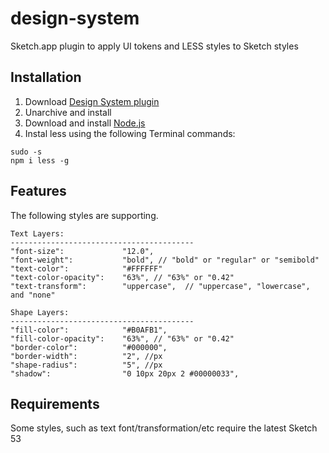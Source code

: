 # design-system
Sketch.app plugin to apply UI tokens and LESS styles to Sketch styles

## Installation
1. Download [Design System plugin](https://github.com/MaxBazarov/design-system/raw/master/DesignSystem.sketchplugin.zip)
2. Unarchive and install
3. Download and install [Node.js](https://nodejs.org/en/download/)
4. Instal less using the following Terminal commands:
```
sudo -s  
npm i less -g 
```

## Features
The following styles are supporting.
```
Text Layers:
-----------------------------------------
"font-size":             "12.0",   
"font-weight":           "bold", // "bold" or "regular" or "semibold"
"text-color":            "#FFFFFF"
"text-color-opacity":    "63%", // "63%" or "0.42"
"text-transform":        "uppercase",  // "uppercase", "lowercase", and "none"

Shape Layers:
-----------------------------------------
"fill-color":            "#B0AFB1",
"fill-color-opacity":    "63%", // "63%" or "0.42"
"border-color":          "#000000",
"border-width":          "2", //px
"shape-radius":          "5", //px
"shadow":                "0 10px 20px 2 #00000033",
```

## Requirements
Some styles, such as text font/transformation/etc require the latest Sketch 53
